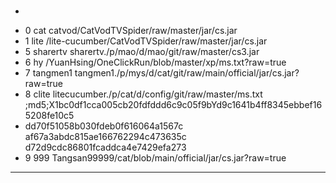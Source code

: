### 
*
+ 0 cat catvod/CatVodTVSpider/raw/master/jar/cs.jar
+ 1 lite /lite-cucumber/CatVodTVSpider/raw/master/jar/cs.jar
+ 5 sharertv sharertv./p/mao/d/mao/git/raw/master/cs3.jar
+ 6 hy /YuanHsing/OneClickRun/blob/master/xp/ms.txt?raw=true
+ 7 tangmen1 tangmen1./p/mys/d/cat/git/raw/main/official/jar/cs.jar?raw=true
+ 8 clite litecucumber./p/cat/d/config/git/raw/master/ms.txt ;md5;X1bc0df1cca005cb20fdfddd6c9c05f9bYd9c1641b4ff8345ebbef165208fe10c5 
+ dd70f51058b030fdeb0f616064a1567c   af67a3abdc815ae166762294c473635c  d72d9cdc86801fcaddca4e7429efa273
+ 9 999  Tangsan99999/cat/blob/main/official/jar/cs.jar?raw=true

---
